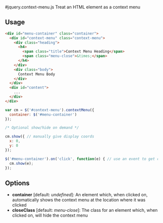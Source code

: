 #jquery.context-menu.js
Treat an HTML element as a context menu

## Usage

```html
<div id="menu-container" class="container">
  <div id="context-menu" class="context-menu">
    <div class="heading">
      <h4>
        <span class="title">Context Menu Heading</span>
        <span class="menu-close">&times;</span>
      </h4>
    </div>
    <div class="body">
      Context Menu Body
    </div>
  </div>
  <div id="content">
    ...
  </div>
</div>
```

```js
var cm = $('#context-menu').contextMenu({
  container: $('#menu-container')
});

/* Optional show/hide on demand */

cm.show({ // manually give display coords
  x: 0,
  y: 0
});

$('#menu-container').on('click', function(e) { // use an event to get coords for display
  cm.show(e);
});
```

## Options
  * **container** [default: *undefined*]: An element which, when clicked on, automatically shows the context menu at the location where it was clicked
  * **closeClass** [default: *menu-close*]: The class for an element which, when clicked on, will hide the context  menu
